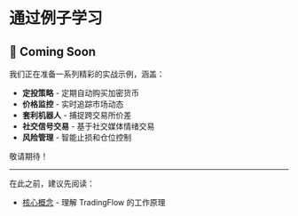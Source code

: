 # 通过例子学习

## 🚧 Coming Soon

我们正在准备一系列精彩的实战示例，涵盖：

- **定投策略** - 定期自动购买加密货币
- **价格监控** - 实时追踪市场动态
- **套利机器人** - 捕捉跨交易所价差
- **社交信号交易** - 基于社交媒体情绪交易
- **风险管理** - 智能止损和仓位控制

敬请期待！

---

在此之前，建议先阅读：
- [核心概念](../core-concepts/on-chain-vaults.md) - 理解 TradingFlow 的工作原理
